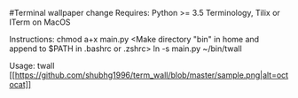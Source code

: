 #Terminal wallpaper change
Requires:
Python >= 3.5
Terminology, Tilix or ITerm on MacOS

Instructions:
chmod a+x main.py
<Make directory "bin" in home and append to $PATH in .bashrc or .zshrc>
ln -s main.py ~/bin/twall

Usage:
twall <part of filename>
[[https://github.com/shubhg1996/term_wall/blob/master/sample.png|alt=octocat]]
